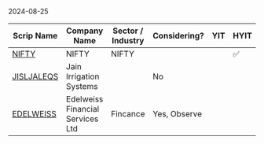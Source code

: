 2024-08-25


| Scrip Name                                | Company Name                     | Sector / Industry | Considering? | YIT | HYIT | QIT | MIT | WIT | DIT | HIT | TDA Done? | Remarks |
| ----------------------------------------- | -------------------------------- | ----------------- | ------------ | --- | ---- | --- | --- | --- | --- | --- | --------- | ------- |
| [NIFTY](../NIFTY/NIFTY.md)                | NIFTY                            | NIFTY             |              |     | ✅    |     | ✅✅  |     |     |     |           |         |
| [JISLJALEQS](../JISLJALEQS/JISLJALEQS.md) | Jain Irrigation Systems          |                   | No           |     |      |     |     |     |     |     |           |         |
| [EDELWEISS](../EDELWEISS/EDELWEISS.md)    | Edelweiss Financial Services Ltd | Fincance          | Yes, Observe |     |      |     |     |     |     |     |           |         |
